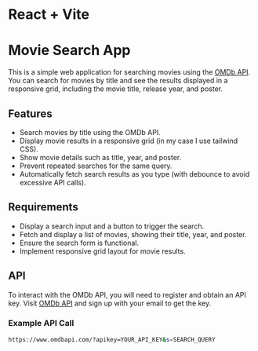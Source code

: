 # React + Vite
# Movie Search App

This is a simple web application for searching movies using the [OMDb API](https://www.omdbapi.com/). You can search for movies by title and see the results displayed in a responsive grid, including the movie title, release year, and poster.

## Features

- Search movies by title using the OMDb API.
- Display movie results in a responsive grid (in my case I use tailwind CSS).
- Show movie details such as title, year, and poster.
- Prevent repeated searches for the same query.
- Automatically fetch search results as you type (with debounce to avoid excessive API calls).

## Requirements

- Display a search input and a button to trigger the search.
- Fetch and display a list of movies, showing their title, year, and poster.
- Ensure the search form is functional.
- Implement responsive grid layout for movie results.

## API

To interact with the OMDb API, you will need to register and obtain an API key. Visit [OMDb API](https://www.omdbapi.com/) and sign up with your email to get the key.

### Example API Call

```bash
https://www.omdbapi.com/?apikey=YOUR_API_KEY&s=SEARCH_QUERY
